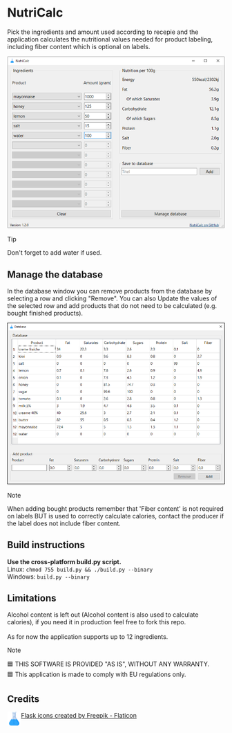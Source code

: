 # NutriCalc
Pick the ingredients and amount used according to recepie and the application calculates the nutritional values needed for product labeling, including fiber content which is optional on labels.

![Screenshot](https://github.com/kiwipy/nutricalc/blob/main/docs/main_window.png)<br>

> [!TIP]
> Don't forget to add water if used.

## Manage the database
In the database window you can remove products from the database by selecting a row and clicking "Remove". You can also Update the values of the selected row and add products that do not need to be calculated (e.g. bought finished products).

![Screenshot](https://github.com/kiwipy/nutricalc/blob/main/docs/db_window.png)<br>

> [!NOTE]
> When adding bought products remember that 'Fiber content' is not required on labels BUT is used to correctly calculate calories, contact the producer if the label does not include fiber content.

## Build instructions
**Use the cross-platform build.py script.**<br>
Linux: `chmod 755 build.py && ./build.py --binary`<br>
Windows: `build.py --binary`<br>

## Limitations
Alcohol content is left out (Alcohol content is also used to calculate calories), if you need it in production feel free to fork this repo.<br><br>
As for now the application supports up to 12 ingredients.<br>

> [!NOTE]
> :blue_square: THIS SOFTWARE IS PROVIDED "AS IS", WITHOUT ANY WARRANTY.<br>
> :blue_square: This application is made to comply with EU regulations only.<br>

## Credits
<img align="left" src="https://github.com/kiwipy/nutricalc/blob/main/data/AppIcon.png" alt="AppIcon" width="32" height="32">
<a href="https://www.flaticon.com/free-icons/flask" title="flask icons">Flask icons created by Freepik - Flaticon</a>

